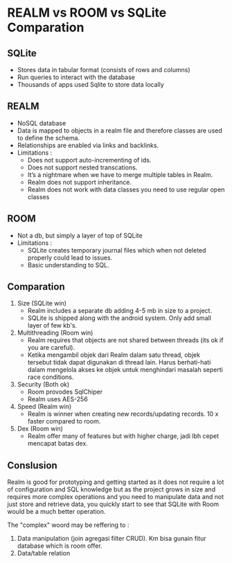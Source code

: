 
# REALM vs ROOM vs SQLite Comparation

## SQLite
- Stores data in tabular format (consists of rows and columns)
- Run queries to interact with the database
- Thousands of apps used Sqlite to store data locally

## REALM
- NoSQL database
- Data is mapped to objects in a realm file and therefore classes are used to define the schema.
- Relationships are enabled via links and backlinks.
- Limitations :
  - Does not support auto-incrementing of ids.
  - Does not support nested transcations.
  - It’s a nightmare when we have to merge multiple tables in Realm.
  - Realm does not support inheritance.
  - Realm does not work with data classes you need to use regular open classes

## ROOM
- Not a db, but simply a layer of top of SQLite
- Limitations :
  - SQLite creates temporary journal files which when not deleted properly could lead to issues.
  - Basic understanding to SQL. 

## Comparation 
1. Size (SQLite win)
   - Realm includes a separate db adding 4-5 mb in size to a project.
   - SQLite is shipped along with the android system. Only add small layer of few kb's.
2. Multithreading (Room win)
   - Realm requires that objects are not shared between threads (its ok if you are careful).
   - Ketika mengambil objek dari Realm dalam satu thread, objek tersebut tidak dapat digunakan di thread lain. Harus berhati-hati dalam mengelola akses ke objek untuk menghindari masalah seperti race conditions.
3. Security (Both ok)
   - Room provodes SqlChiper
   - Realm uses AES-256
4. Speed (Realm win)
   - Realm is winner when creating new records/updating records. 10 x faster compared to room.
5. Dex (Room win)
    - Realm offer many of features but with higher charge, jadi lbh cepet mencapat batas dex.
      
## Conslusion 
Realm is good for prototyping and getting started as it does not require a lot of configuration and SQL knowledge but as the project grows in size and requires more complex operations and you need to manipulate data and not just store and retrieve data, you quickly start to see that SQLite with Room would be a much better operation.

The "complex" woord may be reffering to : 
1. Data manipulation (join agregasi filter CRUD). Km bisa gunain fitur database which is room offer.
2. Data/table relation








